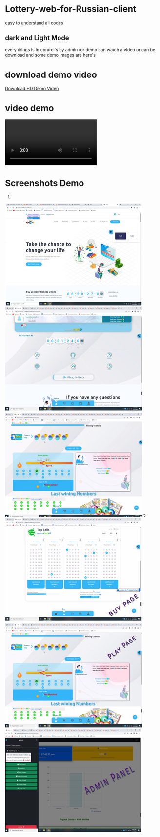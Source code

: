# Lottery-web-for-Russian-client
easy to understand all codes

## dark and Light Mode
every things is in control's by admin
for demo can watch a video or can be download
and some demo images are here's
# download demo video
<a target="_blank" href="https://www.mediafire.com/file/vybl3rj43krzk8f/km_lottery_720p_30f_20230117_175234.mp4/file"> Download HD Demo Video </a>

# video demo
<video src="https://www.mediafire.com/file/vybl3rj43krzk8f/km_lottery_720p_30f_20230117_175234.mp4/file"> </video>

# Screenshots Demo
1.
<img src='demo 1.jpg'>
2.
<img src="demo 2.jpg">

